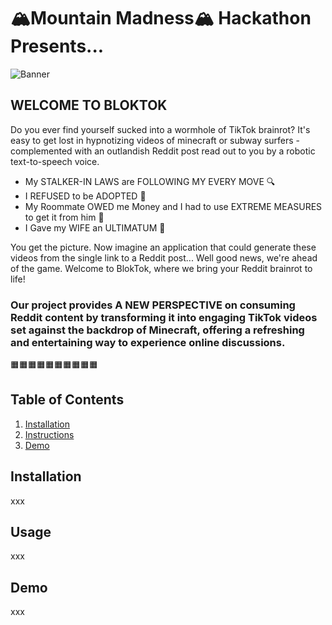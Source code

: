 # 🏔Mountain Madness🏔 Hackathon Presents...
![Banner](https://github.com/benled1/MountainHackathon/blob/main/BlokTok.png?raw=true)

## WELCOME TO BLOKTOK </h3>
Do you ever find yourself sucked into a wormhole of TikTok brainrot? It's easy to get lost in hypnotizing videos of minecraft or subway surfers - complemented with an outlandish Reddit post read out to you by a robotic text-to-speech voice. 
- My STALKER-IN LAWS are FOLLOWING MY EVERY MOVE 🔍
- I REFUSED to be ADOPTED 🤰
- My Roommate OWED me Money and I had to use EXTREME MEASURES to get it from him 💸
- I Gave my WIFE an ULTIMATUM 💍
  
You get the picture. Now imagine an application that could generate these videos from the single link to a Reddit post...
Well good news, we're ahead of the game. Welcome to BlokTok, where we bring your Reddit brainrot to life!

### Our project provides A NEW PERSPECTIVE on consuming Reddit content by transforming it into engaging TikTok videos set against the backdrop of Minecraft, offering a refreshing and entertaining way to experience online discussions.

🟧🟧🟧🟧🟧🟧🟧🟧🟧🟧

## Table of Contents

1. [Installation](#installation)
2. [Instructions](#instructions)
3. [Demo](#Demo)
   
## Installation

xxx

## Usage

xxx

## Demo

xxx
